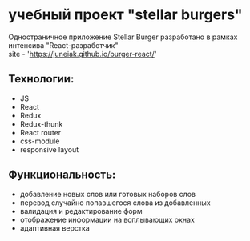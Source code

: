 # учебный проект "stellar burgers"
Одностраничное приложение Stellar Burger разработано в рамках интенсива "React-разработчик"  
site - 'https://juneiak.github.io/burger-react/'  

## Технологии:
+ JS
+ React
+ Redux
+ Redux-thunk
+ React router
+ css-module
+ responsive layout

## Функциональность:

+ добавление новых слов или готовых наборов слов
+ перевод случайно попавшегося слова из добавленных 
+ валидация и редактирование форм
+ отображение информации на всплывающих окнах
+ адаптивная верстка
